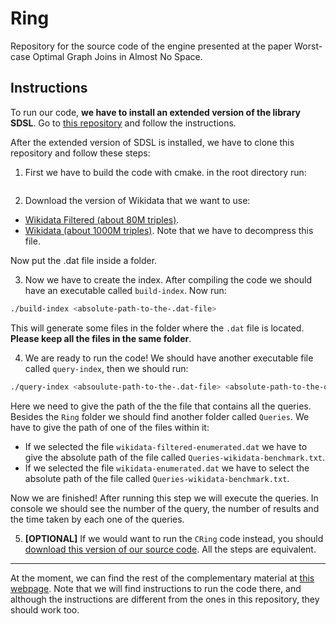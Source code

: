 # Ring

Repository for the source code of the engine presented at the paper Worst-case Optimal Graph Joins in Almost No Space.

## Instructions

To run our code, **we have to install an extended version of the library SDSL**. Go to [this repository](https://github.com/wangTheTiger/sdsl-lite) and follow the instructions.

After the extended version of SDSL is installed, we have to clone this repository and follow these steps:

1. First we have to build the code with cmake. in the root directory run:

```cmake -H. -Bbuild -DCMAKE_BUILD_TYPE=Release && cmake --build build/
```

2. Download the version of Wikidata that we want to use:

- [Wikidata Filtered (about 80M triples)](http://compact-leapfrog.tk/files/wikidata-filtered-enumerated.dat).
- [Wikidata (about 1000M triples)](http://compact-leapfrog.tk/files/wikidata-enumerated.dat.gz). Note that we have to decompress this file.

Now put the .dat file inside a folder.

3. Now we have to create the index. After compiling the code we should have an executable called `build-index`. Now run:

```Bash
./build-index <absolute-path-to-the-.dat-file>
```

This will generate some files in the folder where the `.dat` file is located. **Please keep all the files in the same folder**.

4. We are ready to run the code! We should have another executable file called `query-index`, then we should run:

```Bash
./query-index <absoulute-path-to-the-.dat-file> <absolute-path-to-the-query-file>
```

Here we need to give the path of the the file that contains all the queries. Besides the `Ring` folder we should find another folder called `Queries`. We have to give the path of one of the files within it:

- If we selected the file `wikidata-filtered-enumerated.dat` we have to give the absolute path of the file called `Queries-wikidata-benchmark.txt`.
- If we selected the file `wikidata-enumerated.dat` we have to select the absolute path of the file called `Queries-wikidata-benchmark.txt`.

Now we are finished! After running this step we will execute the queries. In console we should see the number of the query, the number of results and the time taken by each one of the queries.

5. **[OPTIONAL]** If we would want to run the `CRing` code instead, you should [download this version of our source code](http://compact-leapfrog.tk/files/CRing.zip). All the steps are equivalent.

---

At the moment, we can find the rest of the complementary material at [this webpage](http://compact-leapfrog.tk/). Note that we will find instructions to run the code there, and although the instructions are different from the ones in this repository, they should work too.
